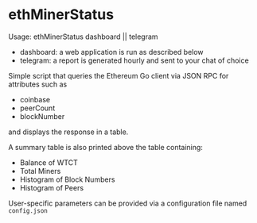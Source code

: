 # ethMinerStatus

Usage: ethMinerStatus dashboard || telegram

* dashboard: a web application is run as described below
* telegram: a report is generated hourly and sent to your chat of choice

Simple script that queries the Ethereum Go client via JSON RPC for attributes such as

* coinbase
* peerCount
* blockNumber

and displays the response in a table.

A summary table is also printed above the table containing:

* Balance of WTCT
* Total Miners
* Histogram of Block Numbers
* Histogram of Peers

User-specific parameters can be provided via a configuration file named `config.json`
